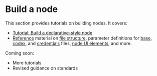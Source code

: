 # Build a node

This section provides tutorials on building nodes. It covers:

* [Tutorial: Build a declarative-style node](/integrations/creating-nodes/build/declarative-style-node/)
* [Reference](/integrations/creating-nodes/build/reference/) material on [file structure](/integrations/creating-nodes/build/reference/node-file-structure/), parameter definitions for [base](/integrations/creating-nodes/build/reference/node-base-files/), [codex](/integrations/creating-nodes/build/reference/node-codex-files/), and [credentials](/integrations/creating-nodes/build/reference/credentials-files/) files, [node UI elements](/integrations/creating-nodes/build/reference/ui-elements/), and more.

Coming soon:

* More tutorials
* Revised guidance on standards

<!--
* [Build a programmatic-style node](/integrations/creating-nodes/build/programmatic-style-node/)
* [Build a trigger node](/integrations/creating-nodes/build/create-trigger-node/)


If you are unsure which tutorial to use, refer to [Choose your node building approach](/integrations/creating-nodes/plan/choose-node-method/) to understand the different styles of node building.

-->


